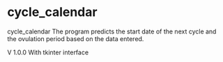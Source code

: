 # cycle_calendar
cycle_calendar
The program predicts the start date of the next cycle and the ovulation period based on the data entered.

V 1.0.0
With tkinter interface

